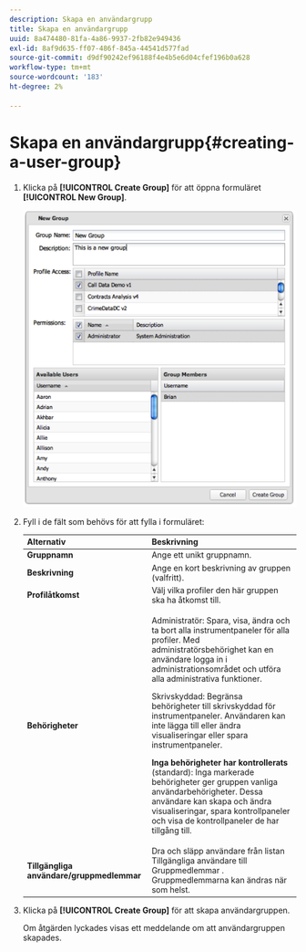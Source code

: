 ```yaml
---
description: Skapa en användargrupp
title: Skapa en användargrupp
uuid: 8a474480-81fa-4a86-9937-2fb82e949436
exl-id: 8af9d635-ff07-486f-845a-44541d577fad
source-git-commit: d9df90242ef96188f4e4b5e6d04cfef196b0a628
workflow-type: tm+mt
source-wordcount: '183'
ht-degree: 2%

---
```


# Skapa en användargrupp{#creating-a-user-group}

1. Klicka på **[!UICONTROL Create Group]** för att öppna formuläret **[!UICONTROL New Group]**.

   ![](assets/create_user_group.png)

1. Fyll i de fält som behövs för att fylla i formuläret:

   <table id="choicetable_3AE53AAC8A07471394EA993917B6AE33"> 
    <thead class="chhead sthead"> 
    <th class="choptionhd"> Alternativ</th> 
    <th class="chdeschd"> Beskrivning</th> 
    </thead> 
    <tr class="chrow strow"> 
    <td class="choption"><strong>Gruppnamn</strong></td> 
    <td class="chdesc stentry"> Ange ett unikt gruppnamn.</td> 
    </tr> 
    <tr class="chrow strow"> 
    <td class="choption"><strong>Beskrivning</strong></td> 
    <td class="chdesc stentry"> Ange en kort beskrivning av gruppen (valfritt).</td> 
    </tr> 
    <tr class="chrow strow"> 
    <td class="choption"><strong>Profilåtkomst</strong></td> 
    <td class="chdesc stentry"> Välj vilka profiler den här gruppen ska ha åtkomst till.</td> 
    </tr> 
    <tr class="chrow strow"> 
    <td class="choption"><strong>Behörigheter</strong></td> 
    <td class="chdesc stentry"> <p> <span class="uicontrol"> Administratör</span>: Spara, visa, ändra och ta bort alla instrumentpaneler för alla profiler. Med administratörsbehörighet kan en användare logga in i administrationsområdet och utföra alla administrativa funktioner. </p> <p> <span class="uicontrol"> Skrivskyddad</span>: Begränsa behörigheter till skrivskyddad för instrumentpaneler. Användaren kan inte lägga till eller ändra visualiseringar eller spara instrumentpaneler. </p> <p> <b>Inga behörigheter har kontrollerats  </b>(standard): Inga markerade behörigheter ger gruppen vanliga användarbehörigheter. Dessa användare kan skapa och ändra visualiseringar, spara kontrollpaneler och visa de kontrollpaneler de har tillgång till. </p> </td> 
    </tr> 
    <tr class="chrow strow"> 
    <td class="choption"><strong>Tillgängliga användare/gruppmedlemmar</strong></td> 
    <td class="chdesc stentry">Dra och släpp användare från listan <span class="uicontrol"> Tillgängliga användare</span> till <span class="uicontrol"> Gruppmedlemmar </span>. Gruppmedlemmarna kan ändras när som helst. </td> 
    </tr> 
    </table>

1. Klicka på **[!UICONTROL Create Group]** för att skapa användargruppen.

   Om åtgärden lyckades visas ett meddelande om att användargruppen skapades.
